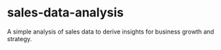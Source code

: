 # sales-data-analysis
A simple analysis of sales data to derive insights for business growth and strategy.
